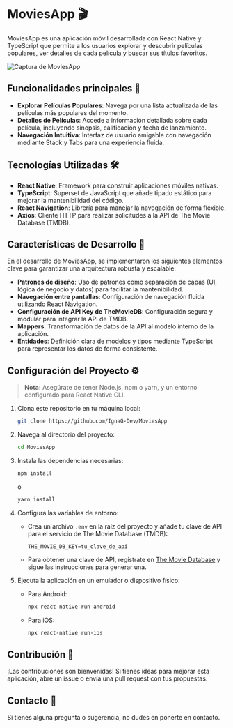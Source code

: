 # MoviesApp 🎬

MoviesApp es una aplicación móvil desarrollada con React Native y TypeScript que permite a los usuarios explorar y descubrir películas populares, ver detalles de cada película y buscar sus títulos favoritos.

![Captura de MoviesApp](https://github.com/user-attachments/assets/a43265c6-7429-452f-8bd3-32b8be8bac6c "Interfaz de MoviesApp")

## Funcionalidades principales 🌟

- **Explorar Películas Populares**: Navega por una lista actualizada de las películas más populares del momento.
- **Detalles de Películas**: Accede a información detallada sobre cada película, incluyendo sinopsis, calificación y fecha de lanzamiento.
- **Navegación Intuitiva**: Interfaz de usuario amigable con navegación mediante Stack y Tabs para una experiencia fluida.

## Tecnologías Utilizadas 🛠️

- **React Native**: Framework para construir aplicaciones móviles nativas.
- **TypeScript**: Superset de JavaScript que añade tipado estático para mejorar la mantenibilidad del código.
- **React Navigation**: Librería para manejar la navegación de forma flexible.
- **Axios**: Cliente HTTP para realizar solicitudes a la API de The Movie Database (TMDB).

## Características de Desarrollo 📐

En el desarrollo de MoviesApp, se implementaron los siguientes elementos clave para garantizar una arquitectura robusta y escalable:

- **Patrones de diseño**: Uso de patrones como separación de capas (UI, lógica de negocio y datos) para facilitar la mantenibilidad.
- **Navegación entre pantallas**: Configuración de navegación fluida utilizando React Navigation.
- **Configuración de API Key de TheMovieDB**: Configuración segura y modular para integrar la API de TMDB.
- **Mappers**: Transformación de datos de la API al modelo interno de la aplicación.
- **Entidades**: Definición clara de modelos y tipos mediante TypeScript para representar los datos de forma consistente.


## Configuración del Proyecto ⚙️

> **Nota:** Asegúrate de tener Node.js, npm o yarn, y un entorno configurado para React Native CLI.

1. Clona este repositorio en tu máquina local:
   ```bash
   git clone https://github.com/IgnaG-Dev/MoviesApp
   ```

2. Navega al directorio del proyecto:
   ```bash
   cd MoviesApp
   ```

3. Instala las dependencias necesarias:
   ```bash
   npm install
   ```
   o
   ```bash
   yarn install
   ```

4. Configura las variables de entorno:
   - Crea un archivo `.env` en la raíz del proyecto y añade tu clave de API para el servicio de The Movie Database (TMDB):
     ```
     THE_MOVIE_DB_KEY=tu_clave_de_api
     ```
   - Para obtener una clave de API, regístrate en [The Movie Database](https://www.themoviedb.org/) y sigue las instrucciones para generar una.

5. Ejecuta la aplicación en un emulador o dispositivo físico:
   - Para Android:
     ```bash
     npx react-native run-android
     ```
   - Para iOS:
     ```bash
     npx react-native run-ios
     ```

## Contribución 🤝

¡Las contribuciones son bienvenidas! Si tienes ideas para mejorar esta aplicación, abre un issue o envía una pull request con tus propuestas.

## Contacto 📧

Si tienes alguna pregunta o sugerencia, no dudes en ponerte en contacto.
